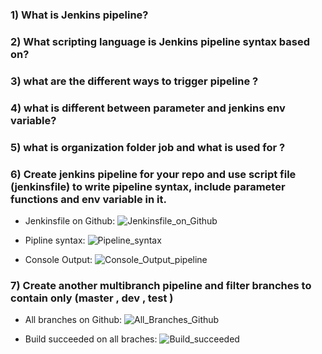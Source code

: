### 1) What is Jenkins pipeline?

### 2) What scripting language is Jenkins pipeline syntax based on?

### 3) what are the different ways to trigger pipeline  ? 

 
### 4) what is different between parameter and jenkins env variable?


### 5) what is organization folder job and what is used for ?


### 6) Create jenkins pipeline for your repo and use script file (jenkinsfile) to write pipeline syntax, include parameter functions and env variable in it. 
- Jenkinsfile on Github:
![Jenkinsfile_on_Github](https://github.com/abd0Samy/Sprints_Tasks/assets/26736512/9ff3e5b0-c55a-43eb-a3bf-f076eae91b88)

- Pipline syntax:
![Pipeline_syntax](https://github.com/abd0Samy/Sprints_Tasks/assets/26736512/d37488dd-5109-43b2-9dca-55abd7fbf043)

- Console Output:
![Console_Output_pipeline](https://github.com/abd0Samy/Sprints_Tasks/assets/26736512/edf0c650-3112-4a73-a8d7-5254dfff6864)

### 7) Create another multibranch pipeline and filter branches to contain only (master , dev , test )

- All branches on Github:
![All_Branches_Github](https://github.com/abd0Samy/Sprints_Tasks/assets/26736512/94e5f4c3-e45f-4208-9b30-61e7c9140958)

- Build succeeded on all braches:
![Build_succeeded](https://github.com/abd0Samy/Sprints_Tasks/assets/26736512/93ecd388-5074-48ce-ae8c-9708077e3926)

